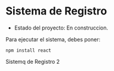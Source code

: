 <h1> Sistema de Registro </h1>

- Estado del proyecto: En construccion.

Para ejecutar el sistema, debes poner:

```npm install react ```

Sistemq de Registro 2
